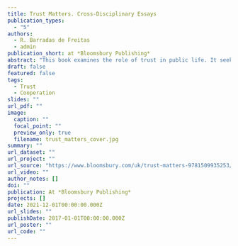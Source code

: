 ```yaml
---
title: Trust Matters. Cross-Disciplinary Essays
publication_types:
  - "5"
authors:
  - R. Barradas de Freitas
  - admin
publication_short: at *Bloomsbury Publishing*
abstract: "This book examines the role of trust in public life. It seeks to contribute to a more nuanced understanding of certain fundamental concepts in political and legal theory, such as the concepts of authority, power, social practice, the rule of law, and justice by furnishing and sharpening our concepts of trust and trustworthiness. Bringing together contributors from across the social, cognitive, historical, and political sciences, the book opens up inquiries into central concepts in legal theory as well as new approaches and methodologies. The interdisciplinary contributions analyse the notions of trust, trustworthiness, and distrust and apply them to address a variety of problems and questions."
draft: false
featured: false
tags:
  - Trust
  - Cooperation
slides: ""
url_pdf: ""
image:
  caption: ""
  focal_point: ""
  preview_only: true
  filename: trust_matters_cover.jpg
summary: ""
url_dataset: ""
url_project: ""
url_source: "https://www.bloomsbury.com/uk/trust-matters-9781509935253/"
url_video: ""
author_notes: []
doi: ""
publication: At *Bloomsbury Publishing*
projects: []
date: 2021-12-01T00:00:00.000Z
url_slides: ""
publishDate: 2017-01-01T00:00:00.000Z
url_poster: ""
url_code: ""
---
```

